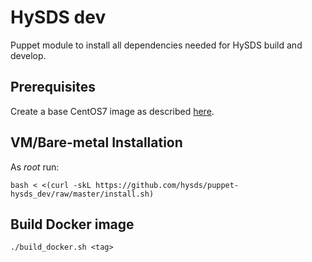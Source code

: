 # HySDS dev

Puppet module to install all dependencies needed for HySDS build and develop.

## Prerequisites
Create a base CentOS7 image as described [here](https://github.com/hysds/hysds-framework/wiki/Puppet-Automation#create-a-base-centos-7-image-for-installation-of-all-hysds-component-instances).

## VM/Bare-metal Installation
As _root_ run:
```
bash < <(curl -skL https://github.com/hysds/puppet-hysds_dev/raw/master/install.sh)
```

## Build Docker image
```
./build_docker.sh <tag>
```

